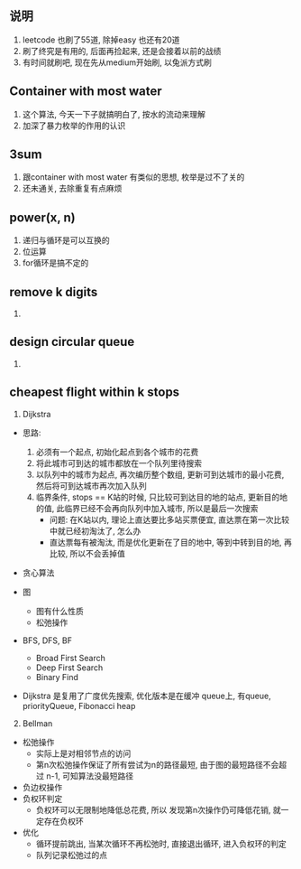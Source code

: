 
## 说明
1. leetcode 也刷了55道, 除掉easy 也还有20道
2. 刷了终究是有用的, 后面再捡起来, 还是会接着以前的战绩 
3. 有时间就刷吧, 现在先从medium开始刷, 以兔派方式刷

## Container with most water
1. 这个算法, 今天一下子就搞明白了, 按水的流动来理解
2. 加深了暴力枚举的作用的认识

## 3sum
1. 跟container with most water 有类似的思想, 枚举是过不了关的
2. 还未通关, 去除重复有点麻烦

## power(x, n)
1. 递归与循环是可以互换的
2. 位运算
3. for循环是搞不定的

## remove k digits
1. 

## design circular queue
1. 

## cheapest flight within k stops
1. Dijkstra 
- 思路:
    1. 必须有一个起点, 初始化起点到各个城市的花费
    2. 将此城市可到达的城市都放在一个队列里待搜索
    3. 以队列中的城市为起点, 再次编历整个数组, 更新可到达城市的最小花费, 然后将可到达城市再次加入队列
    4. 临界条件, stops == K站的时候, 只比较可到达目的地的站点, 更新目的地的值, 此临界已经不会再向队列中加入城市, 所以是最后一次搜索
        * 问题: 在K站以内, 理论上直达要比多站买票便宜, 直达票在第一次比较中就已经初淘汰了, 怎么办
        * 直达票每有被淘汰, 而是优化更新在了目的地中, 等到中转到目的地, 再比较, 所以不会丢掉值 

- 贪心算法
- 图
    * 图有什么性质
    * 松弛操作

- BFS, DFS, BF
    * Broad First Search
    * Deep First Search
    * Binary Find
- Dijkstra 是复用了广度优先搜索, 优化版本是在缓冲 queue上, 有queue, priorityQueue, Fibonacci heap

2. Bellman
- 松弛操作
    * 实际上是对相邻节点的访问
    * 第n次松弛操作保证了所有尝试为n的路径最短, 由于图的最短路径不会超过 n-1, 可知算法没最短路径
- 负边权操作
- 负权环判定
    * 负权环可以无限制地降低总花费, 所以 发现第n次操作仍可降低花销, 就一定存在负权环
- 优化
    * 循环提前跳出, 当某次循环不再松弛时, 直接退出循环, 进入负权环的判定
    * 队列记录松弛过的点
